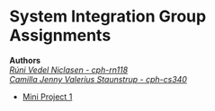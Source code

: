 # System Integration Group Assignments
**Authors**  
_[Rúni Vedel Niclasen - cph-rn118](https://github.com/Runi-VN)_  
_[Camilla Jenny Valerius Staunstrup - cph-cs340](https://github.com/Castau)_

- [Mini Project 1](https://github.com/Hold-Krykke-BA/System_Integration/tree/main/MiniProject1_)

